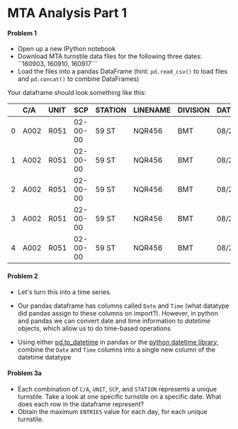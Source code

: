 # MTA Analysis Part 1

#### Problem 1   
  
- Open up a new IPython notebook
- Download MTA turnstile data files for the following three dates: ``160903, 160910, 160917```
- Load the files into a pandas DataFrame (hint: `pd.read_csv()` to load files and `pd.concat()` to combine DataFrames)

Your dataframe should look something like this:


|    | C/A   | UNIT   | SCP      | STATION   | LINENAME   | DIVISION   | DATE       | TIME     | DESC    |   ENTRIES |   EXITS                                                                |
|---:|:------|:-------|:---------|:----------|:-----------|:-----------|:-----------|:---------|:--------|----------:|-----------------------------------------------------------------------:|
|  0 | A002  | R051   | 02-00-00 | 59 ST     | NQR456     | BMT        | 08/27/2016 | 00:00:00 | REGULAR |   5799442 |                                                                1966041 |
|  1 | A002  | R051   | 02-00-00 | 59 ST     | NQR456     | BMT        | 08/27/2016 | 04:00:00 | REGULAR |   5799463 |                                                                1966044 |
|  2 | A002  | R051   | 02-00-00 | 59 ST     | NQR456     | BMT        | 08/27/2016 | 08:00:00 | REGULAR |   5799492 |                                                                1966079 |
|  3 | A002  | R051   | 02-00-00 | 59 ST     | NQR456     | BMT        | 08/27/2016 | 12:00:00 | REGULAR |   5799610 |                                                                1966155 |
|  4 | A002  | R051   | 02-00-00 | 59 ST     | NQR456     | BMT        | 08/27/2016 | 16:00:00 | REGULAR |   5799833 |                                                                1966214 |


#### Problem 2

- Let's turn this into a time series.

- Our pandas dataframe has columns called `Date` and `Time` (what datatype did pandas assign to these columns on import?). However, in python and pandas we can convert date and time information to _datetime_ objects, which allow us to do time-based operations

- Using either [pd.to_datetime](https://pandas.pydata.org/pandas-docs/stable/reference/api/pandas.to_datetime.html) in pandas or the [python datetime library](https://docs.python.org/2/library/datetime.html), combine the `Date` and `Time` columns into a single new column of the datetime datatype

#### Problem 3a

- Each combination of `C/A`, `UNIT`, `SCP`, and `STATION` represents a unique turnstile. Take a look at one specific turnstile on a specific date. What does each row in the dataframe represent?
- Obtain the maximum `ENTRIES` value for each day, for each unique turnstile.